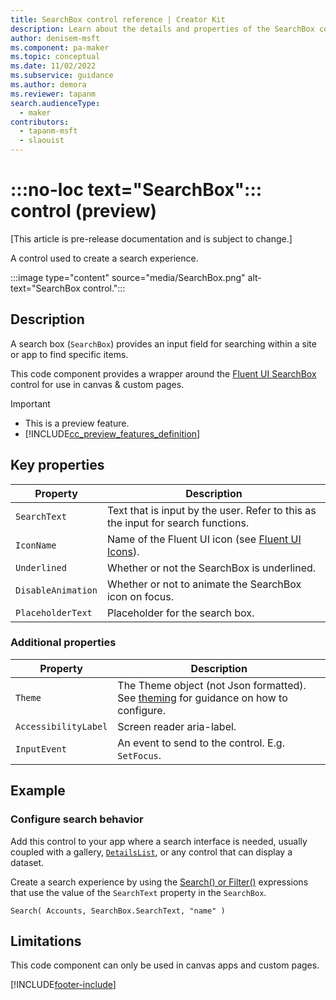```yaml
---
title: SearchBox control reference | Creator Kit
description: Learn about the details and properties of the SearchBox control in the Creator Kit.
author: denisem-msft
ms.component: pa-maker
ms.topic: conceptual
ms.date: 11/02/2022
ms.subservice: guidance
ms.author: demora
ms.reviewer: tapanm
search.audienceType: 
  - maker
contributors:
  - tapanm-msft
  - slaouist
---
```


# :::no-loc text="SearchBox"::: control (preview)

[This article is pre-release documentation and is subject to change.]

A control used to create a search experience.

:::image type="content" source="media/SearchBox.png" alt-text="SearchBox control.":::

## Description

A search box (`SearchBox`) provides an input field for searching within a site or app to find specific items.

This code component provides a wrapper around the [Fluent UI SearchBox](https://developer.microsoft.com/en-us/fluentui#/controls/web/searchbox) control for use in canvas & custom pages.

> [!IMPORTANT]
> - This is a preview feature.
> - [!INCLUDE[cc_preview_features_definition](../../includes/cc-preview-features-definition.md)]

## Key properties

| Property | Description |
| -------- | ----------- |
| `SearchText` | Text that is input by the user. Refer to this as the input for search functions. |
| `IconName` | Name of the Fluent UI icon (see [Fluent UI Icons](https://developer.microsoft.com/en-us/fluentui#/styles/web/icons)). |
| `Underlined` | Whether or not the SearchBox is underlined. |
| `DisableAnimation` | Whether or not to animate the SearchBox icon on focus. |
| `PlaceholderText` | Placeholder for the search box. |

### Additional properties

| Property | Description |
| -------- | ----------- |
| `Theme` | The Theme object (not Json formatted). See [theming](theme.md) for guidance on how to configure. |
| `AccessibilityLabel` | Screen reader aria-label. |
| `InputEvent` | An event to send to the control. E.g. `SetFocus`. |

## Example

### Configure search behavior

Add this control to your app where a search interface is needed, usually coupled with a gallery, [`DetailsList`](detailslist.md), or any control that can display a dataset.

Create a search experience by using the [Search() or Filter()](/power-apps/maker/canvas-apps/functions/function-filter-lookup) expressions that use the value of the `SearchText` property in the `SearchBox`.

```powerapps-dot
Search( Accounts, SearchBox.SearchText, "name" )
```

## Limitations

This code component can only be used in canvas apps and custom pages.

[!INCLUDE[footer-include](../../includes/footer-banner.md)]
